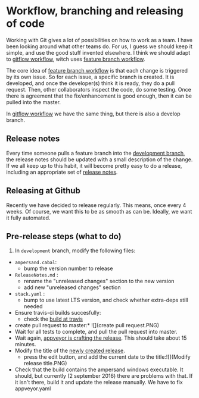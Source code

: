 # Workflow, branching and releasing of code

Working with Git gives a lot of possibilities on how to work as a team. I have been looking around what other teams do. For us, I guess we should keep it simple, and use the good stuff invented elsewhere. I think we should adapt to [gitflow workflow](https://www.atlassian.com/git/tutorials/comparing-workflows/gitflow-workflow), witch uses [feature branch workflow](https://www.atlassian.com/git/tutorials/comparing-workflows/feature-branch-workflow). 

The core idea of [feature branch workflow](https://www.atlassian.com/git/tutorials/comparing-workflows/feature-branch-workflow) is that each change is triggered by its own issue. So for each issue, a specific branch is created. It is developed, and once the developer(s) think it is ready, they do a pull request. Then, other collaborators inspect the code, do some testing. Once there is agreement that the fix/enhancement is good enough, then it can be pulled into the master. 

In [gitflow workflow](https://www.atlassian.com/git/tutorials/comparing-workflows/gitflow-workflow) we have the same thing, but there is also a develop branch. 

## Release notes

Every time someone pulls a feature branch into the [development branch](https://github.com/AmpersandTarski/Ampersand/tree/development), the release notes should be updated with a small description of the change. If we all keep up to this habit, it will become pretty easy to do a release, including an appropriate set of [release notes](https://github.com/AmpersandTarski/Ampersand/blob/development/ReleaseNotes.md). 

## Releasing at Github
Recently we have decided to release regularly. This means, once every 4 weeks. Of course, we want this to be as smooth as can be. Ideally, we want it fully automated. 



## Pre-release steps (what to do)

1. In `development` branch, modify the following files:
  * `ampersand.cabal`: 
    * bump the version number to release
  * `ReleaseNotes.md` : 
    * rename the "unreleased changes" section to the new version
    * add new "unreleased changes" section
  * `stack.yaml` : 
    * bump to use latest LTS version, and check whether extra-deps still needed
* Ensure travis-ci builds succesfully:
  * check the [build at travis](https://travis-ci.org/AmpersandTarski/Ampersand)
* create pull request to master:* ![](create pull request.PNG)
* Wait for all tests to complete, and pull the pull request into master.
* Wait again, [appveyor is crafting the release](https://ci.appveyor.com/project/hanjoosten/ampersand). This should take about 15 minutes.
* Modify the title of the [newly created release](https://github.com/AmpersandTarski/Ampersand/releases/latest).
  * press the edit button, and add the current date to the title:![](Modify release title.PNG)
* Check that the build contains the ampersand windows executable. It should, but currently (2 september 2016) there are problems with that. If it isn't there, build it and update the release manually. We have to fix appveyor.yaml

